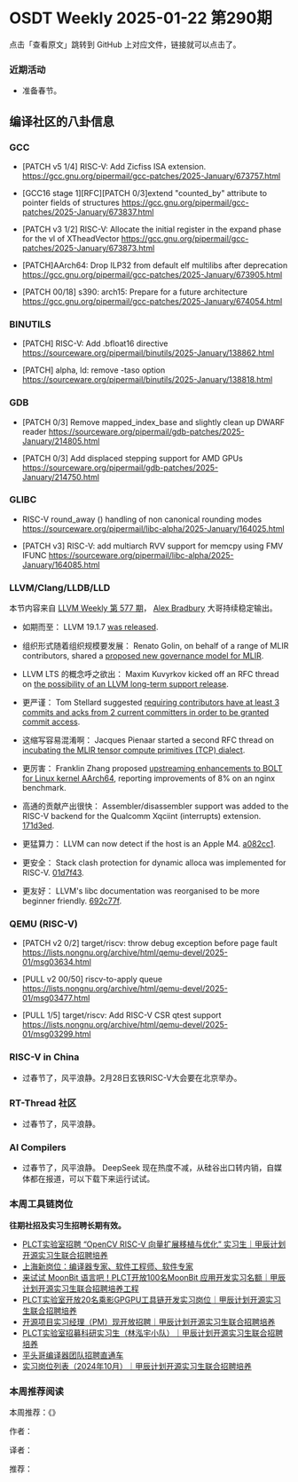 # OSDT Weekly 2025-01-22 第290期

点击「查看原文」跳转到 GitHub 上对应文件，链接就可以点击了。

### 近期活动

- 准备春节。

## 编译社区的八卦信息

### GCC

- [PATCH v5 1/4] RISC-V: Add Zicfiss ISA extension.
  https://gcc.gnu.org/pipermail/gcc-patches/2025-January/673757.html

- [GCC16 stage 1][RFC][PATCH 0/3]extend "counted_by" attribute to pointer fields of structures
  https://gcc.gnu.org/pipermail/gcc-patches/2025-January/673837.html

- [PATCH v3 1/2] RISC-V: Allocate the initial register in the expand phase for the vl of XTheadVector
  https://gcc.gnu.org/pipermail/gcc-patches/2025-January/673873.html

- [PATCH]AArch64: Drop ILP32 from default elf multilibs after deprecation
  https://gcc.gnu.org/pipermail/gcc-patches/2025-January/673905.html

- [PATCH 00/18] s390: arch15: Prepare for a future architecture
  https://gcc.gnu.org/pipermail/gcc-patches/2025-January/674054.html

### BINUTILS

- [PATCH] RISC-V: Add .bfloat16 directive
  https://sourceware.org/pipermail/binutils/2025-January/138862.html

- [PATCH] alpha, ld: remove -taso option
  https://sourceware.org/pipermail/binutils/2025-January/138818.html

### GDB

- [PATCH 0/3] Remove mapped_index_base and slightly clean up DWARF reader
  https://sourceware.org/pipermail/gdb-patches/2025-January/214805.html

- [PATCH 0/3] Add displaced stepping support for AMD GPUs
  https://sourceware.org/pipermail/gdb-patches/2025-January/214750.html

### GLIBC

- RISC-V round_away () handling of non canonical rounding modes
  https://sourceware.org/pipermail/libc-alpha/2025-January/164025.html

- [PATCH v3] RISC-V: add multiarch RVV support for memcpy using FMV IFUNC
  https://sourceware.org/pipermail/libc-alpha/2025-January/164085.html

### LLVM/Clang/LLDB/LLD

本节内容来自 [LLVM Weekly 第 577 期](http://llvmweekly.org/issue/577)，
[Alex Bradbury](https://www.linkedin.com/in/alex-bradbury/) 大哥持续稳定输出。

* 如期而至： LLVM 19.1.7 [was released](https://discourse.llvm.org/t/llvm-19-1-7-released/84062).

* 组织形式随着组织规模要发展： Renato Golin, on behalf of a range of MLIR contributors, shared a [proposed new governance model for MLIR](https://discourse.llvm.org/t/mlir-organization-charter/84118).

* LLVM LTS 的概念呼之欲出： Maxim Kuvyrkov kicked off an RFC thread on [the possibility of an LLVM long-term support release](https://discourse.llvm.org/t/rfc-llvm-lts/84049).

* 更严谨： Tom Stellard suggested [requiring contributors have at least 3 commits and acks from 2 current committers in order to be granted commit access](https://discourse.llvm.org/t/rfc-commit-access-criteria/84073).

* 这缩写容易混淆啊： Jacques Pienaar started a second RFC thread on [incubating the MLIR tensor compute primitives (TCP) dialect](https://discourse.llvm.org/t/rfc-incubating-tcp-take-2/84081).

* 更厉害： Franklin Zhang proposed [upstreaming enhancements to BOLT for Linux kernel AArch64](https://discourse.llvm.org/t/bolt-rfc-enhance-bolt-for-linux-kernel/84157), reporting improvements of 8% on an nginx benchmark.

* 高通的贡献产出很快： Assembler/disassembler support was added to the RISC-V backend for the Qualcomm Xqciint (interrupts) extension.
  [171d3ed](https://github.com/llvm/llvm-project/commit/171d3edd0507).

* 更猛算力： LLVM can now detect if the host is an Apple M4.
  [a082cc1](https://github.com/llvm/llvm-project/commit/a082cc145f98).

* 更安全： Stack clash protection for dynamic alloca was implemented for RISC-V.
  [01d7f43](https://github.com/llvm/llvm-project/commit/01d7f434d21a).

* 更友好： LLVM's libc documentation was reorganised to be more beginner friendly.
  [692c77f](https://github.com/llvm/llvm-project/commit/692c77f2af13).

### QEMU (RISC-V)

- [PATCH v2 0/2] target/riscv: throw debug exception before page fault
  https://lists.nongnu.org/archive/html/qemu-devel/2025-01/msg03634.html

- [PULL v2 00/50] riscv-to-apply queue
  https://lists.nongnu.org/archive/html/qemu-devel/2025-01/msg03477.html

- [PULL 1/5] target/riscv: Add RISC-V CSR qtest support
  https://lists.nongnu.org/archive/html/qemu-devel/2025-01/msg03299.html

### RISC-V in China

- 过春节了，风平浪静。2月28日玄铁RISC-V大会要在北京举办。

### RT-Thread 社区

- 过春节了，风平浪静。

### AI Compilers

- 过春节了，风平浪静。 DeepSeek 现在热度不减，从硅谷出口转内销，自媒体都在报道，可以下载下来运行试试。

### 本周工具链岗位

**往期社招及实习生招聘长期有效。**

- [PLCT实验室招聘 “OpenCV RISC-V 向量扩展移植与优化” 实习生｜甲辰计划开源实习生联合招聘培养](https://mp.weixin.qq.com/s/NSFIlymcfe_gJBmJXK0Zng)
- [上海新岗位：编译器专家、软件工程师、软件专家](https://mp.weixin.qq.com/s/pX2R3znrPCxdsOLVg9YVXA)
- [来试试 MoonBit 语言吧！PLCT开放100名MoonBit 应用开发实习名额｜甲辰计划开源实习生联合招聘培养工程](https://mp.weixin.qq.com/s/VUwXNvYzharpK6Aou4hssw)
- [PLCT实验室开放20名乘影GPGPU工具链开发实习岗位｜甲辰计划开源实习生联合招聘培养](https://mp.weixin.qq.com/s/DalDbZYiP2IFALvB2Wwb6w)
- [开源项目实习经理（PM）现开放招聘｜甲辰计划开源实习生联合招聘培养](https://mp.weixin.qq.com/s/9uIxvaMOVjsbcGjHbidvgg)
- [PLCT实验室招募科研实习生（林泓宇小队）｜甲辰计划开源实习生联合招聘培养](https://mp.weixin.qq.com/s/8XtWlfBF9RxUoUCHskQpPw)
- [平头哥编译器团队招聘直通车](https://mp.weixin.qq.com/s/fRFWolihmi05hTuBvI8u2g)
- [实习岗位列表（2024年10月）｜甲辰计划开源实习生联合招聘培养](https://mp.weixin.qq.com/s/UCcsvhw6Kxw3EQOd0JVlUg)

### 本周推荐阅读

本周推荐：《》

作者：

译者：

推荐：

